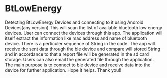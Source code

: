 # BtLowEnergy
Detecting BtLowEnergy Devices and connecting to it using Android Devices(any version)
This will scan the list of available bluetooth low energy devices.
User can connect the devices through this app.
The application will itself extract the information like mac address and name of bluetooth device.
There is a perticuler sequence of String in the code.
The app will receive the sent data through the ble device and compare will stored String and in accordance to that a report file will be generated in the sd card storage.
Users can also email the generated file through the application.
The main purpose is to connect to ble device and receive data into the device for further application.
Hope it helps.
Thank you!!
